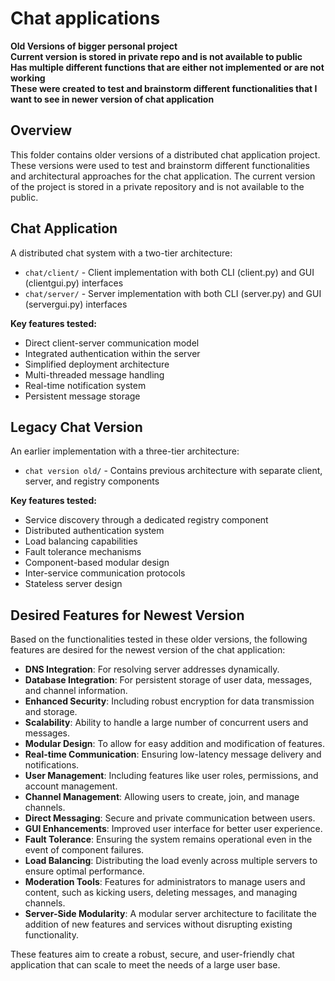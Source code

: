 # Chat applications
**Old Versions of bigger personal project**<br />
**Current version is stored in private repo and is not available to public**<br />
**Has multiple different functions that are either not implemented or are not working**<br />
**These were created to test and brainstorm different functionalities that I want to see in newer version of chat application**

## Overview
This folder contains older versions of a distributed chat application project. These versions were used to test and brainstorm different functionalities and architectural approaches for the chat application. The current version of the project is stored in a private repository and is not available to the public.

## Chat Application
A distributed chat system with a two-tier architecture:
- <code>chat/client/</code> - Client implementation with both CLI (client.py) and GUI (clientgui.py) interfaces
- <code>chat/server/</code> - Server implementation with both CLI (server.py) and GUI (servergui.py) interfaces

**Key features tested:**
- Direct client-server communication model
- Integrated authentication within the server
- Simplified deployment architecture
- Multi-threaded message handling
- Real-time notification system
- Persistent message storage

## Legacy Chat Version
An earlier implementation with a three-tier architecture:
- <code>chat version old/</code> - Contains previous architecture with separate client, server, and registry components

**Key features tested:**
- Service discovery through a dedicated registry component
- Distributed authentication system
- Load balancing capabilities
- Fault tolerance mechanisms
- Component-based modular design
- Inter-service communication protocols
- Stateless server design

## Desired Features for Newest Version
Based on the functionalities tested in these older versions, the following features are desired for the newest version of the chat application:
- **DNS Integration**: For resolving server addresses dynamically.
- **Database Integration**: For persistent storage of user data, messages, and channel information.
- **Enhanced Security**: Including robust encryption for data transmission and storage.
- **Scalability**: Ability to handle a large number of concurrent users and messages.
- **Modular Design**: To allow for easy addition and modification of features.
- **Real-time Communication**: Ensuring low-latency message delivery and notifications.
- **User Management**: Including features like user roles, permissions, and account management.
- **Channel Management**: Allowing users to create, join, and manage channels.
- **Direct Messaging**: Secure and private communication between users.
- **GUI Enhancements**: Improved user interface for better user experience.
- **Fault Tolerance**: Ensuring the system remains operational even in the event of component failures.
- **Load Balancing**: Distributing the load evenly across multiple servers to ensure optimal performance.
- **Moderation Tools**: Features for administrators to manage users and content, such as kicking users, deleting messages, and managing channels.
- **Server-Side Modularity**: A modular server architecture to facilitate the addition of new features and services without disrupting existing functionality.

These features aim to create a robust, secure, and user-friendly chat application that can scale to meet the needs of a large user base.